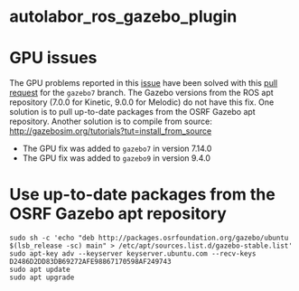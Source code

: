 # autolabor_ros_gazebo_plugin

# GPU issues
The GPU problems reported in this [issue](https://bitbucket.org/osrf/gazebo/issues/946/) have been solved with this [pull request](https://bitbucket.org/osrf/gazebo/pull-requests/2955/) for the ```gazebo7``` branch. The Gazebo versions from the ROS apt repository (7.0.0 for Kinetic, 9.0.0 for Melodic) do not have this fix. One solution is to pull up-to-date packages from the OSRF Gazebo apt repository. Another solution is to compile from source: http://gazebosim.org/tutorials?tut=install_from_source

* The GPU fix was added to ```gazebo7``` in version 7.14.0
* The GPU fix was added to ```gazebo9``` in version 9.4.0

# Use up-to-date packages from the OSRF Gazebo apt repository
```
sudo sh -c 'echo "deb http://packages.osrfoundation.org/gazebo/ubuntu $(lsb_release -sc) main" > /etc/apt/sources.list.d/gazebo-stable.list'
sudo apt-key adv --keyserver keyserver.ubuntu.com --recv-keys D2486D2DD83DB69272AFE98867170598AF249743
sudo apt update
sudo apt upgrade
```
